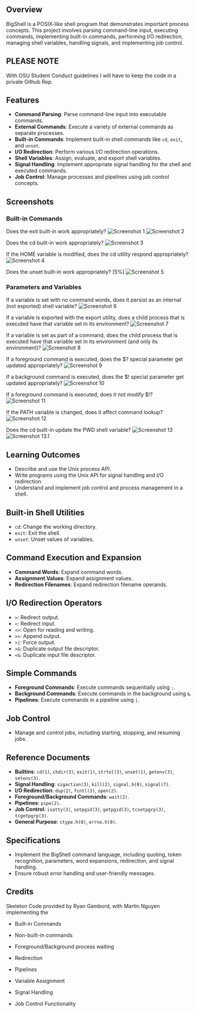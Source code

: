 ## Overview

BigShell is a POSIX-like shell program that demonstrates important process concepts. This project involves parsing command-line input, executing commands, implementing built-in commands, performing I/O redirection, managing shell variables, handling signals, and implementing job control.

## PLEASE NOTE
With OSU Student Conduct guidelines I will have to keep the code in a private Github Rep. 

## Features

- **Command Parsing**: Parse command-line input into executable commands.
- **External Commands**: Execute a variety of external commands as separate processes.
- **Built-in Commands**: Implement built-in shell commands like `cd`, `exit`, and `unset`.
- **I/O Redirection**: Perform various I/O redirection operations.
- **Shell Variables**: Assign, evaluate, and export shell variables.
- **Signal Handling**: Implement appropriate signal handling for the shell and executed commands.
- **Job Control**: Manage processes and pipelines using job control concepts.

## Screenshots

### Built-in Commands
Does the exit built-in work appropriately? 
![Screenshot 1](baseshell/bs1.png)
![Screenshot 2](baseshell/bs2.png)

Does the cd built-in work appropriately? 
![Screenshot 3](baseshell/bs3.png)

If the HOME variable is modified, does the cd utility respond appropriately?
![Screenshot 4](baseshell/bs4.png)

Does the unset built-in work appropriately? [5%]
![Screenshot 5](baseshell/bs5.png)

### Parameters and Variables

If a variable is set with no command words, does it persist as an internal (not exported) shell variable?
![Screenshot 6](baseshell/bs6.png)

If a variable is exported with the export utility, does a child process that is executed have that variable set in its environment? 
![Screenshot 7](baseshell/bs7.png)

If a variable is set as part of a command, does the child process that is executed have that variable set in its environment (and only its environment)?
![Screenshot 8](baseshell/bs8.png)

If a foreground command is executed, does the $? special parameter get updated appropriately? 
![Screenshot 9](baseshell/bs9.png)

If a background command is executed, does the $! special parameter get updated appropriately? 
![Screenshot 10](baseshell/bs10.png)

If a foreground command is executed, does it not modify $!?
![Screenshot 11](baseshell/bs11.png)

If the PATH variable is changed, does it affect command lookup?
![Screenshot 12](baseshell/bs12.png)

Does the cd built-in update the PWD shell variable?
![Screenshot 13](baseshell/bs13.png)
![Screenshot 13.1](baseshell/bs13.1.png)

## Learning Outcomes

- Describe and use the Unix process API.
- Write programs using the Unix API for signal handling and I/O redirection.
- Understand and implement job control and process management in a shell.

## Built-in Shell Utilities

- `cd`: Change the working directory.
- `exit`: Exit the shell.
- `unset`: Unset values of variables.

## Command Execution and Expansion

- **Command Words**: Expand command words.
- **Assignment Values**: Expand assignment values.
- **Redirection Filenames**: Expand redirection filename operands.

## I/O Redirection Operators

- `>`: Redirect output.
- `<`: Redirect input.
- `<>`: Open for reading and writing.
- `>>`: Append output.
- `>|`: Force output.
- `>&`: Duplicate output file descriptor.
- `<&`: Duplicate input file descriptor.

## Simple Commands

- **Foreground Commands**: Execute commands sequentially using `;`.
- **Background Commands**: Execute commands in the background using `&`.
- **Pipelines**: Execute commands in a pipeline using `|`.

## Job Control

- Manage and control jobs, including starting, stopping, and resuming jobs.

## Reference Documents

- **Builtins**: `cd(1)`, `chdir(3)`, `exit(1)`, `strtol(3)`, `unset(1)`, `getenv(3)`, `setenv(3)`.
- **Signal Handling**: `sigaction(3)`, `kill(2)`, `signal.h(0)`, `signal(7)`.
- **I/O Redirection**: `dup(2)`, `fcntl(3)`, `open(2)`.
- **Foreground/Background Commands**: `wait(2)`.
- **Pipelines**: `pipe(2)`.
- **Job Control**: `isatty(3)`, `setpgid(3)`, `getpgid(3)`, `tcsetpgrp(3)`, `tcgetpgrp(3)`.
- **General Purpose**: `ctype.h(0)`, `errno.h(0)`.

## Specifications

- Implement the BigShell command language, including quoting, token recognition, parameters, word expansions, redirection, and signal handling.
- Ensure robust error handling and user-friendly messages.

## Credits
Skeleton Code provided by Ryan Gambord, with Martin Nguyen implementing the 
- Built-in Commands

- Non-built-in commands

- Foreground/Background process waiting

- Redirection

- Pipelines

- Variable Assignment

- Signal Handling

- Job Control Functionality
